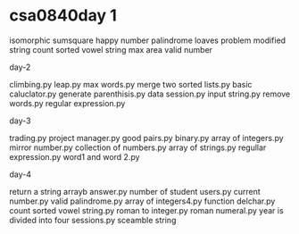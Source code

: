 # csa0840day 1
isomorphic
sumsquare
happy number
palindrome
loaves problem
modified string
count sorted vowel string
max area
valid number

day-2

climbing.py
leap.py
max words.py
merge two sorted lists.py
basic caluclator.py
generate parenthisis.py
data session.py
input string.py
remove words.py
regular expression.py

day-3

trading.py
project manager.py
good pairs.py
binary.py
array of integers.py
mirror number.py
collection of numbers.py
array of strings.py
regullar expression.py
word1 and word 2.py

day-4

return a string arrayb answer.py
number of student users.py
current number.py
valid palindrome.py
array of integers4.py
function delchar.py
count sorted vowel string.py
roman to integer.py
roman numeral.py
year is divided into four sessions.py
sceamble string
